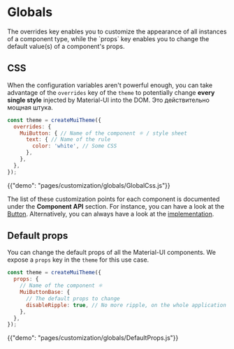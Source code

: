 # Globals

<p class="description">The overrides key enables you to customize the appearance of all instances of a component type, while the `props` key enables you to change the default value(s) of a component's props.</p>

## CSS

When the configuration variables aren't powerful enough, you can take advantage of the `overrides` key of the `theme` to potentially change **every single style** injected by Material-UI into the DOM. Это действительно мощная штука.

```js
const theme = createMuiTheme({
  overrides: {
    MuiButton: { // Name of the component ⚛️ / style sheet
      text: { // Name of the rule
        color: 'white', // Some CSS
      },
    },
  },
});
```

{{"demo": "pages/customization/globals/GlobalCss.js"}}

The list of these customization points for each component is documented under the **Component API** section. For instance, you can have a look at the [Button](/api/button/#css). Alternatively, you can always have a look at the [implementation](https://github.com/mui-org/material-ui/blob/next/packages/material-ui/src/Button/Button.js).

## Default props

You can change the default props of all the Material-UI components. We expose a `props` key in the `theme` for this use case.

```js
const theme = createMuiTheme({
  props: {
    // Name of the component ⚛️
    MuiButtonBase: {
      // The default props to change
      disableRipple: true, // No more ripple, on the whole application 💣!
    },
  },
});
```

{{"demo": "pages/customization/globals/DefaultProps.js"}}